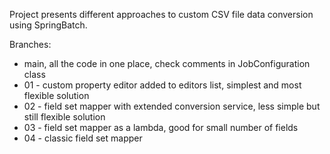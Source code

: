 Project presents different approaches to custom CSV file data conversion using SpringBatch.

Branches:
- main, all the code in one place, check comments in JobConfiguration class
- 01 - custom property editor added to editors list, simplest and most flexible solution
- 02 - field set mapper with extended conversion service, less simple but still flexible solution
- 03 - field set mapper as a lambda, good for small number of fields
- 04 - classic field set mapper
